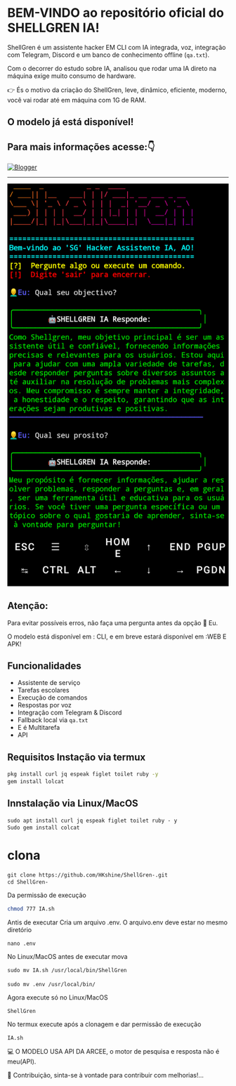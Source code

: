 # BEM-VINDO ao repositório oficial do SHELLGREN IA! 

ShellGren é um assistente hacker EM CLI com IA integrada, voz, integração com Telegram, Discord e um banco de conhecimento offline (`qa.txt`).

Com o decorrer do estudo sobre IA, analisou que rodar uma IA direto na máquina exige muito consumo de hardware.

👉 És o motivo da criação do ShellGren, leve, dinâmico, eficiente, moderno, você vai rodar até em máquina com 1G de RAM.

## O modelo já está disponível!

## Para mais informações acesse:👇

[![Blogger](https://img.shields.io/badge/Blogger-FF5722?style=for-the-badge&logo=blogger&logoColor=white)](https://shellgren.blogspot.com)


--- 



![Banner](IMG_20250418_185202.png )


## Atenção:
Para evitar possíveis erros, não faça uma pergunta antes da opção 👤 Eu. 

O modelo está disponível em : CLI, e em breve estará disponível em :WEB E APK! 

## Funcionalidades
- Assistente de serviço
- Tarefas escolares 
- Execução de comandos
- Respostas por voz
- Integração com Telegram & Discord
- Fallback local via `qa.txt`
- E é Multitarefa 
- API 

## Requisitos Instação via termux
```bash
pkg install curl jq espeak figlet toilet ruby -y
gem install lolcat
```
## Innstalação via Linux/MacOS
```
sudo apt install curl jq espeak figlet toilet ruby - y
Sudo gem install colcat
```
# clona 
```
git clone https://github.com/HKshine/ShellGren-.git
cd ShellGren-
```
Da permissão de execução
```bash
chmod 777 IA.sh
```
Antis de executar Cria um arquivo .env. 
O arquivo.env deve estar no mesmo diretório
```
nano .env
```
No Linux/MacOS antes de executar mova
```
sudo mv IA.sh /usr/local/bin/ShellGren

sudo mv .env /usr/local/bin/ 
```
Agora execute só no Linux/MacOS
```
ShellGren
```
No termux execute após a clonagem e dar permissão de execução  
```
IA.sh
```

💻 O MODELO USA API DA ARCEE, o motor de pesquisa e resposta não é meu(API). 

🤝 Contribuição, sinta-se à vontade para contribuir com melhorias!...
